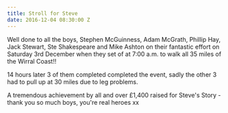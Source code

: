 ```yaml
---
title: Stroll for Steve
date: 2016-12-04 08:30:00 Z
---
```


Well done to all the boys, Stephen McGuinness, Adam McGrath, Phillip Hay, Jack Stewart, Ste Shakespeare and Mike Ashton on their fantastic effort  on Saturday 3rd December when they set of at 7:00 a.m. to walk all 35 miles of the Wirral Coast!!

14 hours later 3 of them completed completed the event, sadly the other 3 had to pull up at 30 miles due to leg problems.

A tremendous achievement by all and over £1,400 raised for Steve's Story - thank you so much boys, you're real heroes xx